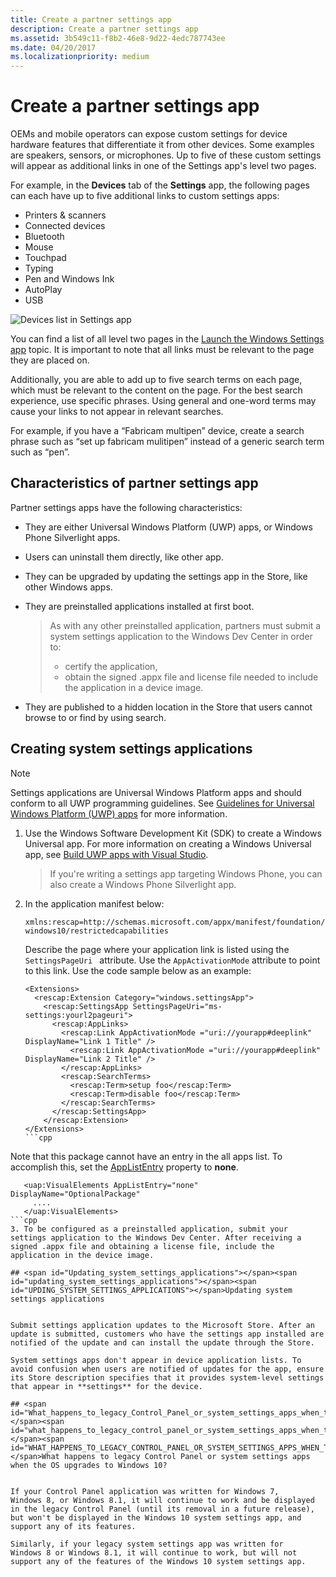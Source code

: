 ```yaml
---
title: Create a partner settings app
description: Create a partner settings app
ms.assetid: 3b549c11-f8b2-46e8-9d22-4edc787743ee
ms.date: 04/20/2017
ms.localizationpriority: medium
---
```


# Create a partner settings app

OEMs and mobile operators can expose custom settings for device hardware features that differentiate it from other devices. Some examples are speakers, sensors, or microphones. Up to five of these custom settings will appear as additional links in one of the Settings app's level two pages.  

For example, in the **Devices** tab of the **Settings** app, the following pages can each have up to five additional links to custom settings apps: 
* Printers & scanners 
* Connected devices 
* Bluetooth 
* Mouse
* Touchpad
* Typing
* Pen and Windows Ink
* AutoPlay
* USB 

![Devices list in Settings app](images/devices-list-in-settings.png)

You can find a list of all level two pages in the [Launch the Windows Settings app](https://msdn.microsoft.com/windows/uwp/launch-resume/launch-settings-app) topic. It is important to note that all links must be relevant to the page they are placed on.

Additionally, you are able to add up to five search terms on each page, which must be relevant to the content on the page. For the best search experience, use specific phrases. Using general and one-word terms may cause your links to not appear in relevant searches.  

For example, if you have a “Fabricam multipen” device, create a search phrase such as “set up fabricam mulitipen” instead of a generic search term such as “pen”.

## <span id="Characteristics_of_partner_settings_app"></span><span id="characteristics_of_partner_settings_app"></span><span id="CHARACTERISTICS_OF_PARTNER_SETTINGS_APP"></span>Characteristics of partner settings app


Partner settings apps have the following characteristics:

-   They are either Universal Windows Platform (UWP) apps, or Windows Phone Silverlight apps.

-   Users can uninstall them directly, like other app. 

-   They can be upgraded by updating the settings app in the Store, like other Windows apps.

-   They are preinstalled applications installed at first boot. 
    > As with any other preinstalled application, partners must submit a system settings application to the Windows Dev Center in order to:
    > * certify the application, 
    > * obtain the signed .appx file and license file needed to include the application in a device image.

-   They are published to a hidden location in the Store that users cannot browse to or find by using search.

## <span id="Creating_system_settings_applications"></span><span id="creating_system_settings_applications"></span><span id="CREATING_SYSTEM_SETTINGS_APPLICATIONS"></span>Creating system settings applications


> [!NOTE] 
> Settings applications are Universal Windows Platform apps and should conform to all UWP programming guidelines. See [Guidelines for Universal Windows Platform (UWP) apps](https://msdn.microsoft.com/library/windows/apps/hh465424.aspx) for more information.

1.  Use the Windows Software Development Kit (SDK) to create a Windows Universal app. For more information on creating a Windows Universal app, see [Build UWP apps with Visual Studio](https://msdn.microsoft.com/library/windows/apps/xaml/dn609832.aspx). 
    > If you're writing a settings app targeting Windows Phone, you can also create a Windows Phone Silverlight app. 

2. In the application manifest below:
    
    `xmlns:rescap=http://schemas.microsoft.com/appx/manifest/foundation/windows10/restrictedcapabilities`
  
    Describe the page where your application link is listed using the ```SettingsPageUri ``` attribute. Use the ```AppActivationMode``` attribute to point to this link. Use the code sample below as an example:

    ```
    <Extensions>
      <rescap:Extension Category="windows.settingsApp">
        <rescap:SettingsApp SettingsPageUri="ms-settings:yourl2pageuri">
          <rescap:AppLinks>
            <rescap:Link AppActivationMode ="uri://yourapp#deeplink" DisplayName="Link 1 Title" />
	          <rescap:Link AppActivationMode ="uri://yourapp#deeplink" DisplayName="Link 2 Title" />
	        </rescap:AppLinks>
            <rescap:SearchTerms>
	          <rescap:Term>setup foo</rescap:Term>
	          <rescap:Term>disable foo</rescap:Term>
	        </rescap:SearchTerms>
	      </rescap:SettingsApp>
	    </rescap:Extension>
    </Extensions>
    ```cpp
 Note that this package cannot have an entry in the all apps list. To accomplish this, set the [AppListEntry](https://docs.microsoft.com/uwp/api/windows.applicationmodel.core.applistentry) property to **none**.   
  ```
     <uap:VisualElements AppListEntry="none" DisplayName="OptionalPackage"
       ....
     </uap:VisualElements>
  ```cpp
3. To be configured as a preinstalled application, submit your settings application to the Windows Dev Center. After receiving a signed .appx file and obtaining a license file, include the application in the device image.

## <span id="Updating_system_settings_applications"></span><span id="updating_system_settings_applications"></span><span id="UPDING_SYSTEM_SETTINGS_APPLICATIONS"></span>Updating system settings applications


Submit settings application updates to the Microsoft Store. After an update is submitted, customers who have the settings app installed are notified of the update and can install the update through the Store. 

System settings apps don't appear in device application lists. To avoid confusion when users are notified of updates for the app, ensure its Store description specifies that it provides system-level settings that appear in **settings** for the device.

## <span id="What_happens_to_legacy_Control_Panel_or_system_settings_apps_when_the_OS_upgrades_to_Windows_10_"></span><span id="what_happens_to_legacy_control_panel_or_system_settings_apps_when_the_os_upgrades_to_windows_10_"></span><span id="WHAT_HAPPENS_TO_LEGACY_CONTROL_PANEL_OR_SYSTEM_SETTINGS_APPS_WHEN_THE_OS_UPGRADES_TO_WINDOWS_10_"></span>What happens to legacy Control Panel or system settings apps when the OS upgrades to Windows 10?


If your Control Panel application was written for Windows 7, Windows 8, or Windows 8.1, it will continue to work and be displayed in the legacy Control Panel (until its removal in a future release), but won't be displayed in the Windows 10 system settings app, and support any of its features. 

Similarly, if your legacy system settings app was written for Windows 8 or Windows 8.1, it will continue to work, but will not support any of the features of the Windows 10 system settings app. 





